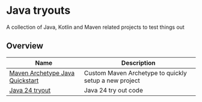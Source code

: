 # Java tryouts

A collection of Java, Kotlin and Maven related projects to test things out

## Overview

| Name                                                                         | Description                                           |
|------------------------------------------------------------------------------|-------------------------------------------------------|
| [Maven Archetype Java Quickstart](maven-archetype-java-quickstart/README.md) | Custom Maven Archetype to quickly setup a new project |
| [Java 24 tryout](java-24-tryout/README.md)                                   | Java 24 try out code                                  |

